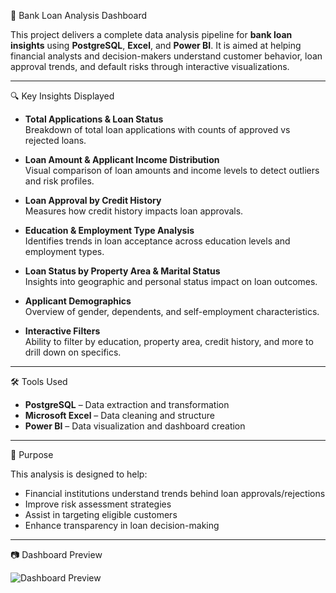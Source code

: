 🏦 Bank Loan Analysis Dashboard

This project delivers a complete data analysis pipeline for **bank loan insights** using **PostgreSQL**, **Excel**, and **Power BI**. It is aimed at helping financial analysts and decision-makers understand customer behavior, loan approval trends, and default risks through interactive visualizations.

---

🔍 Key Insights Displayed

- **Total Applications & Loan Status**  
  Breakdown of total loan applications with counts of approved vs rejected loans.

- **Loan Amount & Applicant Income Distribution**  
  Visual comparison of loan amounts and income levels to detect outliers and risk profiles.

- **Loan Approval by Credit History**  
  Measures how credit history impacts loan approvals.

- **Education & Employment Type Analysis**  
  Identifies trends in loan acceptance across education levels and employment types.

- **Loan Status by Property Area & Marital Status**  
  Insights into geographic and personal status impact on loan outcomes.

- **Applicant Demographics**  
  Overview of gender, dependents, and self-employment characteristics.

- **Interactive Filters**  
  Ability to filter by education, property area, credit history, and more to drill down on specifics.

---

🛠 Tools Used

- **PostgreSQL** – Data extraction and transformation  
- **Microsoft Excel** – Data cleaning and structure  
- **Power BI** – Data visualization and dashboard creation

---

📌 Purpose

This analysis is designed to help:

- Financial institutions understand trends behind loan approvals/rejections  
- Improve risk assessment strategies  
- Assist in targeting eligible customers  
- Enhance transparency in loan decision-making

---

📷 Dashboard Preview

![Dashboard Preview](Dashboards%20Screenshots/loan_dashboard.png)
